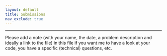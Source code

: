 ```yaml
---
layout: default
title: Submissions
nav_exclude: true
---
```



___
Please add a note (with your name, the date, a problem description and ideally a link to the file) in this file if you want me to have a look at your code, you have a specific (technical) questions, etc.
